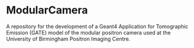 # ModularCamera

A repository for the development of a Geant4 Application for Tomographic Emission (GATE) model of the modular positron camera used at the University of Birmingham Positron Imaging Centre.
